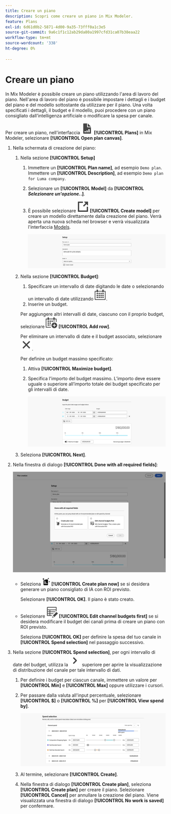 ```yaml
---
title: Creare un piano
description: Scopri come creare un piano in Mix Modeler.
feature: Plans
exl-id: 6d61d0b2-5871-4d00-9a35-73fff0a1c3e5
source-git-commit: 9a6c1f1c12ab29da80a1997cfd31ca07b38eaa22
workflow-type: tm+mt
source-wordcount: '338'
ht-degree: 0%

---
```



# Creare un piano

In Mix Modeler è possibile creare un piano utilizzando l&#39;area di lavoro del piano. Nell&#39;area di lavoro del piano è possibile impostare i dettagli e i budget del piano e del modello sottostante da utilizzare per il piano. Una volta specificati i dettagli, il budget e il modello, puoi procedere con un piano consigliato dall’intelligenza artificiale o modificare la spesa per canale.

Per creare un piano, nell&#39;interfaccia ![PLan](/help/assets/icons/FileChart.svg) **[!UICONTROL Plans]** in Mix Modeler, selezionare **[!UICONTROL Open plan canvas]**.

1. Nella schermata di creazione del piano:

   1. Nella sezione **[!UICONTROL Setup]**

      1. Immettere un **[!UICONTROL Plan name]**, ad esempio `Demo plan`. Immettere un **[!UICONTROL Description]**, ad esempio `Demo plan for Luma company`.
      1. Selezionare un **[!UICONTROL Model]** da **[!UICONTROL _Selezionare un&#39;opzione._.]**.
      1. È possibile selezionare ![LinkOut](/help/assets/icons/LinkOut.svg) **[!UICONTROL Create model]** per creare un modello direttamente dalla creazione del piano. Verrà aperta una nuova scheda nel browser e verrà visualizzata l&#39;interfaccia [Models](../models/overview.md).

         ![Configurazione del piano](/help/assets/plan-setup.png)

   1. Nella sezione **[!UICONTROL Budget]**:

      1. Specificare un intervallo di date digitando le date o selezionando un intervallo di date utilizzando ![Calendario](/help/assets/icons/Calendar.svg).
      1. Inserire un budget.

      Per aggiungere altri intervalli di date, ciascuno con il proprio budget, selezionare ![CalendarAdd](/help/assets/icons/CalendarAdd.svg) **[!UICONTROL Add row]**.

      Per eliminare un intervallo di date e il budget associato, selezionare ![Chiudi](/help/assets/icons/Close.svg).

      Per definire un budget massimo specificato:

      1. Attiva **[!UICONTROL Maximize budget]**.
      1. Specifica l&#39;importo del budget massimo. L’importo deve essere uguale o superiore all’importo totale dei budget specificato per gli intervalli di date.

         ![Budget del piano](/help/assets/plan-budget.png)

   1. Seleziona **[!UICONTROL Next]**.

1. Nella finestra di dialogo **[!UICONTROL Done with all required fields]**:

   ![Piano completato](/help/assets/plan-done-required-fields.png)

   * Seleziona <img src="/help/assets/icons/NewPlan.svg" width="25" /> **[!UICONTROL Create plan now]** se si desidera generare un piano consigliato di IA con ROI previsto.

     Selezionare **[!UICONTROL OK]**. Il piano è stato creato.


   * Selezionare ![TableEdit](/help/assets/icons/TableEdit.svg) **[!UICONTROL Edit channel budgets first]** se si desidera modificare il budget dei canali prima di creare un piano con ROI previsto.

     Seleziona **[!UICONTROL OK]** per definire la spesa del tuo canale in **[!UICONTROL Spend selection]** nel passaggio successivo.



1. Nella sezione **[!UICONTROL Spend selection]**, per ogni intervallo di date del budget, utilizza la ![freccia](/help/assets/icons/ChevronRight.svg) superiore per aprire la visualizzazione di distribuzione del canale per tale intervallo di dati.

   1. Per definire i budget per ciascun canale, immettere un valore per **[!UICONTROL Min]** e **[!UICONTROL Max]** oppure utilizzare i cursori.

   1. Per passare dalla valuta all&#39;input percentuale, selezionare **[!UICONTROL $]** o **[!UICONTROL %]** per **[!UICONTROL View spend by]**.

      ![Selezione spese](/help/assets/plan-spend-selection.png)

   1. Al termine, selezionare **[!UICONTROL Create]**.

   1. Nella finestra di dialogo **[!UICONTROL Create plan]**, seleziona **[!UICONTROL Create plan]** per creare il piano. Selezionare **[!UICONTROL Cancel]** per annullare la creazione del piano. Viene visualizzata una finestra di dialogo **[!UICONTROL No work is saved]** per confermare.
